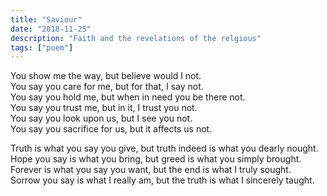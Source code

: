 ```yaml
---
title: "Saviour"
date: "2018-11-25"
description: "Faith and the revelations of the relgious"
tags: ["poem"]
---
```



You show me the way, but believe would I not.\
You say you care for me, but for that, I say not.\
You say you hold me, but when in need you be there not.\
You say you trust me, but in it, I trust you not.\
You say you look upon us, but I see you not.\
You say you sacrifice for us, but it affects us not.

Truth is what you say you give, but truth indeed is what you dearly nought.\
Hope you say is what you bring, but greed is what you simply brought.\
Forever is what you say you want, but the end is what I truly sought.\
Sorrow you say is what I really am, but the truth is what I sincerely taught.